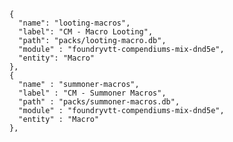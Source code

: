     {
      "name": "looting-macros",
      "label": "CM - Macro Looting",
      "path": "packs/looting-macro.db",
      "module" : "foundryvtt-compendiums-mix-dnd5e",
      "entity": "Macro"
    },
    {
      "name" : "summoner-macros",
      "label" : "CM - Summoner Macros",
      "path" : "packs/summoner-macros.db",
      "module" : "foundryvtt-compendiums-mix-dnd5e",
      "entity" : "Macro"
    },